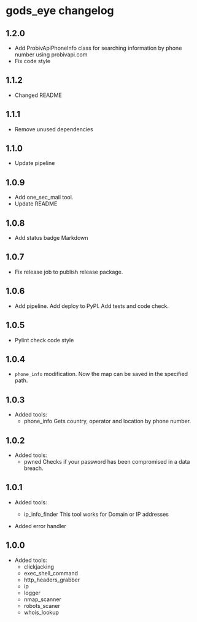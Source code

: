 # gods_eye changelog

## 1.2.0

- Add ProbivApiPhoneInfo class for searching information by phone number using probivapi.com
- Fix code style

## 1.1.2
- Changed README

## 1.1.1
- Remove unused dependencies

## 1.1.0
- Update pipeline

## 1.0.9
- Add one_sec_mail tool.
- Update README

## 1.0.8
- Add status badge Markdown

## 1.0.7
- Fix release job to publish release package.

## 1.0.6
- Add pipeline.
  Add deploy to PyPI.
  Add tests and code check.

## 1.0.5
- Pylint check code style

## 1.0.4
- `phone_info` modification.
Now the map can be saved in the specified path.

## 1.0.3
- Added tools:
  - phone_info
Gets country, operator and location by phone number.

## 1.0.2
- Added tools:
  - pwned
Checks if your password has been compromised in a data breach.

## 1.0.1
- Added tools:
  - ip_info_finder
This tool works for Domain or IP addresses

- Added error handler

## 1.0.0
- Added tools:
  - clickjacking
  - exec_shell_command
  - http_headers_grabber
  - ip
  - logger
  - nmap_scanner
  - robots_scaner
  - whois_lookup